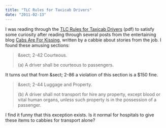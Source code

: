 ```yaml
---
title: "TLC Rules for Taxicab Drivers"
date: "2011-02-13"
---
```


I was reading through the [TLC Rules for Taxicab Drivers][rules]
(pdf) to satisfy some curiosity after reading through several posts
from the entertaining blog [Cabs Are For Kissing][cabs], written by
a cabbie about stories from the job. I found these amusing sections:

[rules]: http://www.nyc.gov/html/tlc/downloads/pdf/drivrules.pdf
[cabs]: http://cabsareforkissing.blogspot.com/

> &amp;sect; 2-42 Courteous.
> 
> (a) A driver shall be courteous to passengers.

It turns out that from &amp;sect; 2-86 a violation of this section is a
$150 fine.

> &amp;sect; 2-44 Luggage and Property.
> 
> (b) A driver shall not transport for hire any property, except blood
> or vital human organs, unless such property is in the possession of
> a passenger.

I find it funny that this exception exists. Is it normal for hospitals
to give these items to cabbies for transport alone?
